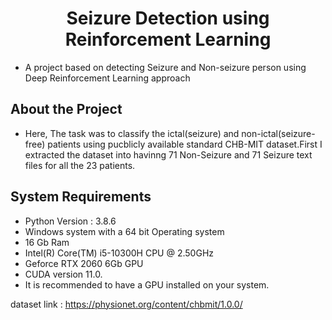 <h1 align = 'center'> Seizure Detection using Reinforcement Learning</h1>

 - A project based on detecting Seizure and Non-seizure person using Deep Reinforcement Learning approach

## About the Project

- Here, The task was to classify the ictal(seizure) and non-ictal(seizure-free) patients using pucblicly available standard CHB-MIT dataset.First I extracted the dataset into havinng 71 Non-Seizure and 71 Seizure text files for all the 23 patients.

 
## System Requirements 
  -  Python Version : 3.8.6 
  -  Windows system with a 64 bit Operating system 
  -  16 Gb Ram 
  -  Intel(R) Core(TM) i5-10300H CPU @ 2.50GHz
  -  Geforce RTX 2060 6Gb GPU 
  -  CUDA version 11.0.
  -  It is recommended to have a GPU installed on your system.</i>
  
dataset link : https://physionet.org/content/chbmit/1.0.0/
